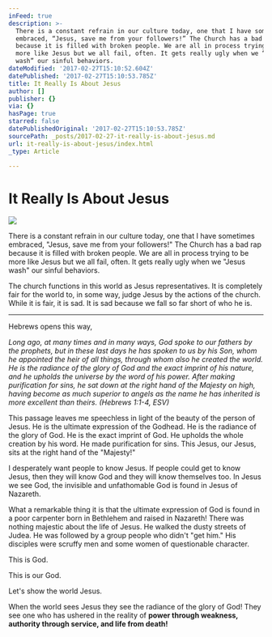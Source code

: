```yaml
---
inFeed: true
description: >-
  There is a constant refrain in our culture today, one that I have sometimes
  embraced, “Jesus, save me from your followers!” The Church has a bad rap
  because it is filled with broken people. We are all in process trying to be
  more like Jesus but we all fail, often. It gets really ugly when we “Jesus
  wash” our sinful behaviors. 
dateModified: '2017-02-27T15:10:52.604Z'
datePublished: '2017-02-27T15:10:53.785Z'
title: It Really Is About Jesus
author: []
publisher: {}
via: {}
hasPage: true
starred: false
datePublishedOriginal: '2017-02-27T15:10:53.785Z'
sourcePath: _posts/2017-02-27-it-really-is-about-jesus.md
url: it-really-is-about-jesus/index.html
_type: Article

---
```

# It Really Is About Jesus
![](https://the-grid-user-content.s3-us-west-2.amazonaws.com/d4f47692-3b34-43c3-92cb-3ab8b25c9819.jpg)

There is a constant refrain in our culture today, one that I have sometimes embraced, "Jesus, save me from your followers!" The Church has a bad rap because it is filled with broken people. We are all in process trying to be more like Jesus but we all fail, often. It gets really ugly when we "Jesus wash" our sinful behaviors. 

The church functions in this world as Jesus representatives. It is completely fair for the world to, in some way, judge Jesus by the actions of the church. While it is fair, it is sad. It is sad because we fall so far short of who he is. 

---

Hebrews opens this way, 

_Long ago, at many times and in many ways, God spoke to our fathers by the prophets, but in these last days he has spoken to us by his Son, whom he appointed the heir of all things, through whom also he created the world. He is the radiance of the glory of God and the exact imprint of his nature, and he upholds the universe by the word of his power. After making purification for sins, he sat down at the right hand of the Majesty on high, having become as much superior to angels as the name he has inherited is more excellent than theirs. (Hebrews 1:1-4, ESV)_

This passage leaves me speechless in light of the beauty of the person of Jesus. He is the ultimate expression of the Godhead. He is the radiance of the glory of God. He is the exact imprint of God. He upholds the whole creation by his word. He made purification for sins. This Jesus, our Jesus, sits at the right hand of the "Majesty!"

I desperately want people to know Jesus. If people could get to know Jesus, then they will know God and they will know themselves too. In Jesus we see God, the invisible and unfathomable God is found in Jesus of Nazareth. 

What a remarkable thing it is that the ultimate expression of God is found in a poor carpenter born in Bethlehem and raised in Nazareth! There was nothing majestic about the life of Jesus. He walked the dusty streets of Judea. He was followed by a group people who didn't "get him." His disciples were scruffy men and some women of questionable character. 

This is God. 

This is our God.

Let's show the world Jesus. 

When the world sees Jesus they see the radiance of the glory of God! They see one who has ushered in the reality of **power through weakness, authority through service, and life from death!**